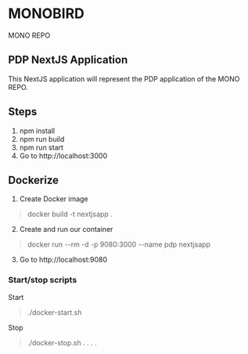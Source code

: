 # MONOBIRD

MONO REPO

## PDP NextJS Application

This NextJS application will represent the PDP application of the MONO REPO.

## Steps

1. npm install
2. npm run build
3. npm run start
4. Go to http://localhost:3000

## Dockerize

1. Create Docker image

> docker build -t nextjsapp .

2. Create and run our container

> docker run --rm -d -p 9080:3000 --name pdp nextjsapp

3. Go to http://localhost:9080

### Start/stop scripts

Start

> ./docker-start.sh

Stop

> ./docker-stop.sh
.
.
.
.
